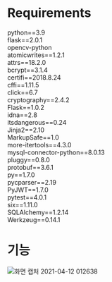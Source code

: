# Requirements
python==3.9
<br>flask==2.0.1
<br>opencv-python
<br>atomicwrites==1.2.1
<br>attrs==18.2.0
<br>bcrypt==3.1.4
<br>certifi==2018.8.24
<br>cffi==1.11.5
<br>click==6.7
<br>cryptography==2.4.2
<br>Flask==1.0.2
<br>idna==2.8
<br>itsdangerous==0.24
<br>Jinja2==2.10
<br>MarkupSafe==1.0
<br>more-itertools==4.3.0
<br>mysql-connector-python==8.0.13
<br>pluggy==0.8.0
<br>protobuf==3.6.1
<br>py==1.7.0
<br>pycparser==2.19
<br>PyJWT==1.7.0
<br>pytest==4.0.1
<br>six==1.11.0
<br>SQLAlchemy==1.2.14
<br>Werkzeug==0.14.1

# 기능
![화면 캡처 2021-04-12 012638](https://user-images.githubusercontent.com/50041580/127770560-0c128e0c-9b22-4224-b4a2-449ed09102ef.png)
